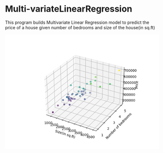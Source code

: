 # Multi-variateLinearRegression

This program builds Multivariate Linear Regression model to predict the price of a house given number of bedrooms and size of the house(in sq.ft)


![Multi-variate Linear Regression](House-Price-Prediction/training-data.png?raw=true "Multi-variate Linear Regression Model")
